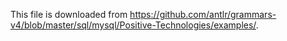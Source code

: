 This file is downloaded from https://github.com/antlr/grammars-v4/blob/master/sql/mysql/Positive-Technologies/examples/.